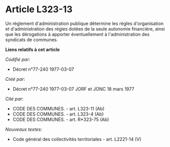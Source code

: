 # Article L323-13

Un règlement d'administration publique détermine les règles d'organisation et d'administration des régies dotées de la seule
autonomie financière, ainsi que les dérogations à apporter éventuellement à l'administration des syndicats de communes.

**Liens relatifs à cet article**

_Codifié par_:

  - Décret n°77-240 1977-03-07

_Créé par_:

  - Décret n°77-240 1977-03-07 JORF et JONC 18 mars 1977

_Cité par_:

  - CODE DES COMMUNES. - art. L323-11 (Ab)
  - CODE DES COMMUNES. - art. L323-4 (Ab)
  - CODE DES COMMUNES. - art. R*323-75 (Ab)

_Nouveaux textes_:

  - Code général des collectivités territoriales - art. L2221-14 (V)
